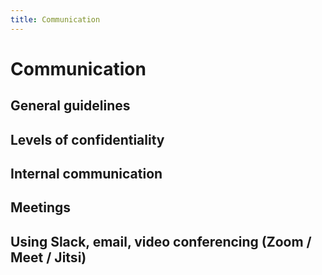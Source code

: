 ```yaml
---
title: Communication
---
```


# Communication

## General guidelines


## Levels of confidentiality


## Internal communication


## Meetings


## Using Slack, email, video conferencing (Zoom / Meet / Jitsi)

